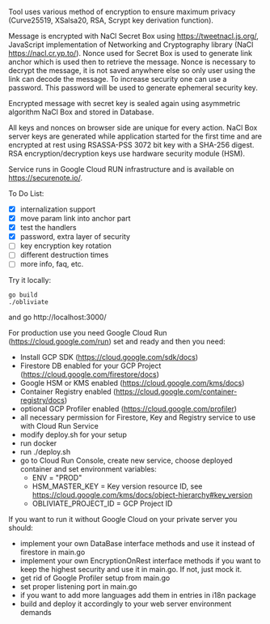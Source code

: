 Tool uses various method of encryption to ensure maximum privacy (Curve25519, XSalsa20, RSA, Scrypt key derivation function).

Message is encrypted with NaCl Secret Box using https://tweetnacl.js.org/, JavaScript implementation of 
Networking and Cryptography library (NaCl https://nacl.cr.yp.to/). Nonce used for Secret Box is used to generate 
link anchor which is used then to retrieve the message. Nonce is necessary to decrypt the message, it is not 
saved anywhere else so only user using the link can decode the message. To increase security one can use a password. 
This password will be used to generate ephemeral security key. 

Encrypted message with secret key is sealed again using asymmetric algorithm NaCl Box and stored in Database. 

All keys and nonces on browser side are unique for every action. NaCl Box server keys are generated while application 
started for the first time and are encrypted at rest using RSASSA-PSS 3072 bit key with a SHA-256 digest. 
RSA encryption/decryption keys use hardware security module (HSM).

Service runs in Google Cloud RUN infrastructure and is available on https://securenote.io/. 

To Do List:
- [x] internalization support 
- [x] move param link into anchor part
- [x] test the handlers
- [x] password, extra layer of security
- [ ] key encryption key rotation
- [ ] different destruction times
- [ ] more info, faq, etc.
 
Try it locally:
```
go build
./obliviate 
```
and go http://localhost:3000/

For production use you need Google Cloud Run (https://cloud.google.com/run) set and ready and then you need:
- Install GCP SDK (https://cloud.google.com/sdk/docs)
- Firestore DB enabled for your GCP Project (https://cloud.google.com/firestore/docs)
- Google HSM or KMS enabled (https://cloud.google.com/kms/docs)
- Container Registry enabled (https://cloud.google.com/container-registry/docs)
- optional GCP Profiler enabled (https://cloud.google.com/profiler)
- all necessary permission for Firestore, Key and Registry service to use with Cloud Run Service
- modify deploy.sh for your setup
- run docker 
- run ./deploy.sh
- go to Cloud Run Console, create new service, choose deployed container and set environment variables: 
    - ENV = "PROD"
    - HSM_MASTER_KEY = Key version resource ID, see https://cloud.google.com/kms/docs/object-hierarchy#key_version
    - OBLIVIATE_PROJECT_ID = GCP Project ID

If you want to run it without Google Cloud on your private server you should:
- implement your own DataBase interface methods and use it instead of firestore in main.go
- implement your own EncryptionOnRest interface methods if you want to keep the highest security and use it in main.go. 
If not, just mock it.
- get rid of Google Profiler setup from main.go
- set proper listening port in main.go
- if you want to add more languages add them in entries in i18n package
- build and deploy it accordingly to your web server environment demands 


